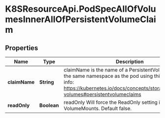 # K8SResourceApi.PodSpecAllOfVolumesInnerAllOfPersistentVolumeClaim

## Properties

Name | Type | Description | Notes
------------ | ------------- | ------------- | -------------
**claimName** | **String** | claimName is the name of a PersistentVolumeClaim in the same namespace as the pod using this volume. More info: https://kubernetes.io/docs/concepts/storage/persistent-volumes#persistentvolumeclaims | [default to &#39;&#39;]
**readOnly** | **Boolean** | readOnly Will force the ReadOnly setting in VolumeMounts. Default false. | [optional] 


